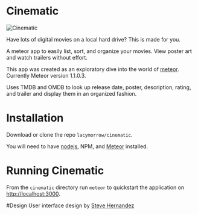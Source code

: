 Cinematic
===========

![Cinematic](http://lacymorrow.com/images/cinematic.gif)

Have lots of digital movies on a local hard drive? This is made for you.

A meteor app to easily list, sort, and organize your movies. View poster art and watch trailers without effort.

This app was created as an exploratory dive into the world of [meteor](http://meteor.com). Currently Meteor version 1.1.0.3.

Uses TMDB and OMDB to look up release date, poster, description, rating, and trailer and display them in an organized fashion.

# Installation

Download or clone the repo `lacymorrow/cinematic`. 

You will need to have [nodejs](http://nodejs.org), NPM, and [Meteor](https://www.meteor.com/install) installed.


# Running Cinematic

From the `cinematic` directory run `meteor` to quickstart the application on [http://localhost:3000](http://localhost:3000).


#Design
User interface design by [Steve Hernandez](http://slhernandez.com/2013/09/10/Movie-App/)
